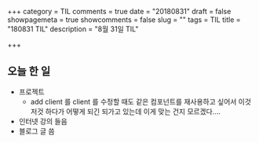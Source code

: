 +++
category = TIL
comments = true
date = "20180831"
draft = false
showpagemeta = true
showcomments = false
slug = ""
tags = TIL
title = "180831 TIL"
description = "8월 31일 TIL"

+++

## 오늘 한 일

- 프로젝트
  - add client 를 client 를 수정할 때도 같은 컴포넌트를 재사용하고 싶어서 이것저것 하다가 어떻게 되긴 되가고 있는데 이게 맞는 건지 모르겠다....
- 인터넷 강의 들음
- 블로그 글 씀

